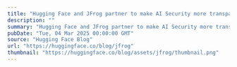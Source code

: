 ```yaml
---
title: "Hugging Face and JFrog partner to make AI Security more transparent"
description: ""
summary: "Hugging Face and JFrog partner to make AI Security more transparent We are pleased to announce our p..."
pubDate: "Tue, 04 Mar 2025 00:00:00 GMT"
source: "Hugging Face Blog"
url: "https://huggingface.co/blog/jfrog"
thumbnail: "https://huggingface.co/blog/assets/jfrog/thumbnail.png"
---
```


